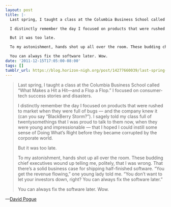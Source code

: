 ```yaml
---
layout: post
title: |-
  Last spring, I taught a class at the Columbia Business School called “What Makes a Hit a Hit—and a Flop a Flop.” I focused on consumer-tech success stories and disasters.

  I distinctly remember the day I focused on products that were rushed to market when they were full of bugs — and the company knew it (can you say “BlackBerry Storm?”). I sagely told my class full of twentysomethings that I was proud to talk to them now, when they were young and impressionable — that I hoped I could instill some sense of Doing What’s Right before they became corrupted by the corporate world.

  But it was too late.

  To my astonishment, hands shot up all over the room. These budding chief executives wound up telling me, politely, that I was wrong. That there’s a solid business case for shipping half-finished software. “You get the revenue flowing,” one young lady told me. “You don’t want to let your investors down, right? You can always fix the software later.”

  You can always fix the software later. Wow.
date: '2011-12-15T17:05:00-08:00'
tags: []
tumblr_url: https://blog.horizon-nigh.org/post/14277660039/last-spring-i-taught-a-class-at-the-columbia
---
```

> Last spring, I taught a class at the Columbia Business School called “What Makes a Hit a Hit—and a Flop a Flop.” I focused on consumer-tech success stories and disasters.
> 
> I distinctly remember the day I focused on products that were rushed to market when they were full of bugs — and the company knew it (can you say “BlackBerry Storm?”). I sagely told my class full of twentysomethings that I was proud to talk to them now, when they were young and impressionable — that I hoped I could instill some sense of Doing What’s Right before they became corrupted by the corporate world.
> 
> But it was too late.
> 
> To my astonishment, hands shot up all over the room. These budding chief executives wound up telling me, politely, that I was wrong. That there’s a solid business case for shipping half-finished software. “You get the revenue flowing,” one young lady told me. “You don’t want to let your investors down, right? You can always fix the software later.”
> 
> You can always fix the software later. Wow.

—[David Pogue](http://pogue.blogs.nytimes.com/2011/12/15/the-year-of-c-e-o-failures-explained/)
